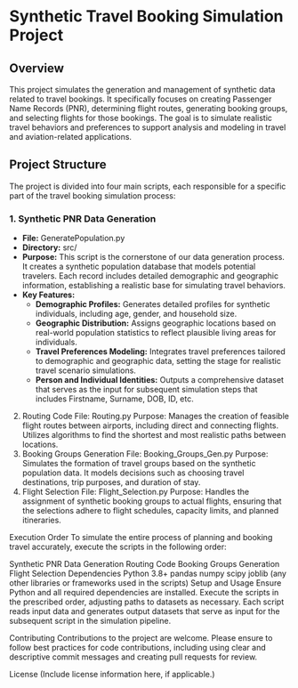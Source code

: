 # Synthetic Travel Booking Simulation Project

## Overview
This project simulates the generation and management of synthetic data related to travel bookings. It specifically focuses on creating Passenger Name Records (PNR), determining flight routes, generating booking groups, and selecting flights for those bookings. The goal is to simulate realistic travel behaviors and preferences to support analysis and modeling in travel and aviation-related applications.

## Project Structure
The project is divided into four main scripts, each responsible for a specific part of the travel booking simulation process:

### 1. Synthetic PNR Data Generation
- **File:** GeneratePopulation.py
- **Directory:** src/
- **Purpose:** This script is the cornerstone of our data generation process. It creates a synthetic population database that models potential travelers. Each record includes detailed demographic and geographic information, establishing a realistic base for simulating travel behaviors.
- **Key Features:**
  - **Demographic Profiles:** Generates detailed profiles for synthetic individuals, including age, gender, and household size.
  - **Geographic Distribution:** Assigns geographic locations based on real-world population statistics to reflect plausible living areas for individuals.
  - **Travel Preferences Modeling:** Integrates travel preferences tailored to demographic and geographic data, setting the stage for realistic travel scenario simulations.
  - **Person and Individual Identities:** Outputs a comprehensive dataset that serves as the input for subsequent simulation steps that includes Firstname, Surname, DOB, ID, etc.


2. Routing Code
File: Routing.py
Purpose:
Manages the creation of feasible flight routes between airports, including direct and connecting flights. Utilizes algorithms to find the shortest and most realistic paths between locations.
3. Booking Groups Generation
File: Booking_Groups_Gen.py
Purpose:
Simulates the formation of travel groups based on the synthetic population data. It models decisions such as choosing travel destinations, trip purposes, and duration of stay.
4. Flight Selection
File: Flight_Selection.py
Purpose:
Handles the assignment of synthetic booking groups to actual flights, ensuring that the selections adhere to flight schedules, capacity limits, and planned itineraries.

Execution Order
To simulate the entire process of planning and booking travel accurately, execute the scripts in the following order:

Synthetic PNR Data Generation
Routing Code
Booking Groups Generation
Flight Selection
Dependencies
Python 3.8+
pandas
numpy
scipy
joblib
(any other libraries or frameworks used in the scripts)
Setup and Usage
Ensure Python and all required dependencies are installed. Execute the scripts in the prescribed order, adjusting paths to datasets as necessary. Each script reads input data and generates output datasets that serve as input for the subsequent script in the simulation pipeline.

Contributing
Contributions to the project are welcome. Please ensure to follow best practices for code contributions, including using clear and descriptive commit messages and creating pull requests for review.

License
(Include license information here, if applicable.)


 
